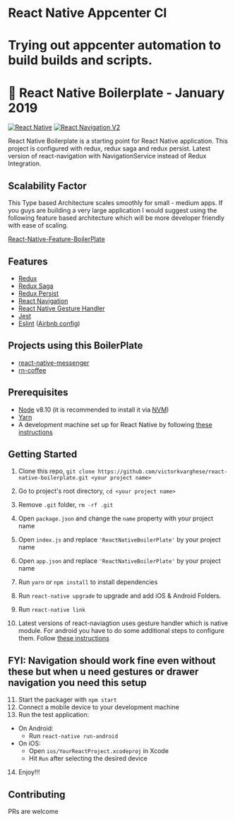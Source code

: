 # React Native Appcenter CI

# Trying out appcenter automation to build builds and scripts.

# 🚀 React Native Boilerplate - January 2019

[![React Native](https://img.shields.io/badge/React%20Native-v0.58.3-blue.svg)](https://facebook.github.io/react-native/)
[![React Navigation V2](https://img.shields.io/badge/React%20Navigation-v3.1-blue.svg)](https://reactnavigation.org/)

React Native Boilerplate is a starting point for React Native application. This project is configured with redux, redux saga
and redux persist. Latest version of react-navigation with NavigationService instead of Redux Integration.

## Scalability Factor

This Type based Architecture scales smoothly for small - medium apps. If you guys are building a very large application I would suggest using the following feature based architecture which will be more developer friendly with ease of scaling.

[React-Native-Feature-BoilerPlate](https://github.com/victorkvarghese/react-native-feature-boilerplate)

## Features

- [Redux](http://redux.js.org/)
- [Redux Saga](https://redux-saga.js.org/)
- [Redux Persist](https://github.com/rt2zz/redux-persist/)
- [React Navigation](https://reactnavigation.org/)
- [React Native Gesture Handler](https://github.com/kmagiera/react-native-gesture-handler)
- [Jest](https://facebook.github.io/jest/)
- [Eslint](http://eslint.org/) ([Airbnb config](https://github.com/airbnb/javascript/tree/master/packages/eslint-config-airbnb))

## Projects using this BoilerPlate

- [react-native-messenger](https://github.com/victorkvarghese/react-native-messenger)
- [rn-coffee](https://github.com/victorkvarghese/rn-coffee)

## Prerequisites

- [Node](https://nodejs.org) v8.10 (it is recommended to install it via [NVM](https://github.com/creationix/nvm))
- [Yarn](https://yarnpkg.com/)
- A development machine set up for React Native by following [these instructions](https://facebook.github.io/react-native/docs/getting-started.html)

## Getting Started

1. Clone this repo, `git clone https://github.com/victorkvarghese/react-native-boilerplate.git <your project name>`
2. Go to project's root directory, `cd <your project name>`
3. Remove `.git` folder, `rm -rf .git`
4. Open `package.json` and change the `name` property with your project name
5. Open `index.js` and replace `'ReactNativeBoilerPlate'` by your project name
6. Open `app.json` and replace `'ReactNativeBoilerPlate'` by your project name

7. Run `yarn` or `npm install` to install dependencies

8. Run `react-native upgrade` to upgrade and add iOS & Android Folders.

9. Run `react-native link`

10. Latest versions of react-naviagtion uses gesture handler which is native module. For android you have to do some additional steps to configure them. Follow [these instructions](https://reactnavigation.org/docs/en/getting-started.html)

## FYI: Navigation should work fine even without these but when u need gestures or drawer navigation you need this setup

11. Start the packager with `npm start`
12. Connect a mobile device to your development machine
13. Run the test application:

- On Android:
  - Run `react-native run-android`
- On iOS:
  - Open `ios/YourReactProject.xcodeproj` in Xcode
  - Hit `Run` after selecting the desired device

14. Enjoy!!!

## Contributing

PRs are welcome
